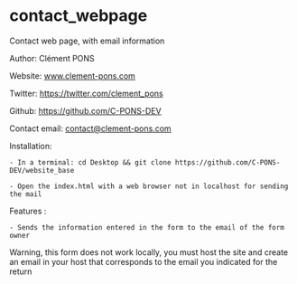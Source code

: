 # contact_webpage
Contact web page, with email information

Author: Clément PONS

Website: www.clement-pons.com

Twitter: https://twitter.com/clement_pons

Github: https://github.com/C-PONS-DEV

Contact email: contact@clement-pons.com

Installation:

    - In a terminal: cd Desktop && git clone https://github.com/C-PONS-DEV/website_base

    - Open the index.html with a web browser not in localhost for sending the mail
    
Features :

    - Sends the information entered in the form to the email of the form owner
    


Warning, this form does not work locally, you must host the site and create an email in your host that corresponds to the email you indicated for the return
